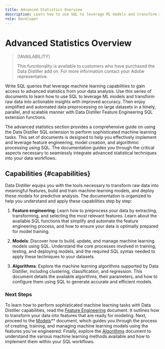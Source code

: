 ```yaml
---
title: Advanced Statistics Overview
description: Learn how to use SQL to leverage ML models and transform raw data into actionable insights with improved accuracy. Enjoy simplified and automated data preprocessing on large datasets in a timely, parallel, and scalable manner with Data Distiller Feature Engineering SQL extension functions.
role: Developer
---
```

# Advanced Statistics Overview

>[!AVAILABILITY]
>
>This functionality is available to customers who have purchased the Data Distiller add on. For more information contact your Adobe representative.

Write SQL queries that leverage machine learning capabilities to gain access to advanced statistics from your data analysis. Use this series of documents to learn how to use SQL to leverage ML models and transform raw data into actionable insights with improved accuracy. Then enjoy simplified and automated data preprocessing on large datasets in a timely, parallel, and scalable manner with Data Distiller Feature Engineering SQL extension functions.

The advanced statistics section provides a comprehensive guide on using the Data Distiller SQL extension to perform sophisticated machine learning tasks. This set of documents is designed to help you effectively implement and leverage feature engineering, model creation, and algorithmic processing using SQL. The documentation guides you through the critical aspects necessary to seamlessly integrate advanced statistical techniques into your data workflows.

## Capabilities {#capabilities}

Data Distiller equips you with the tools necessary to transform raw data into meaningful features, build and train machine learning models, and deploy these models for predictive analysis. The documentation is organized to help you understand and apply these capabilities step by step:

1. **Feature engineering**: Learn how to preprocess your data by extracting, transforming, and selecting the most relevant features. Learn about the available SQL functions that simplify and automate the feature engineering process, and how to ensure your data is optimally prepared for model training.

2. **Models**: Discover how to build, update, and manage machine learning models using SQL. Understand the core processes involved in training, testing, and deploying models, and the required SQL syntax needed to apply these techniques to your datasets.

3. **Algorithms**: Explore the machine learning algorithms supported by Data Distiller, including clustering, classification, and regression. This document details the available algorithms, their parameters, and how to configure them using SQL to generate accurate and efficient models.

### Next Steps

To learn how to perform sophisticated machine learning tasks with Data Distiller capabilities, read the [Feature Engineering](./feature-engineering.md) document. It outlines how to transform your data into features that are ready for modeling. Next, proceed to the [Models](./models.md)** document, which guides you through the process of creating, training, and managing machine learning models using the features you've engineered. Finally, explore the [Algorithms](./algorithms.md) document to understand the various machine learning methods available and how to implement them within your SQL workflows.


